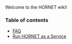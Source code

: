 Welcome to the HORNET wiki!

### Table of contents
- [FAQ](https://github.com/gohornet/hornet/wiki/FAQ)
- [Run HORNET as a Service](https://github.com/gohornet/hornet/wiki/Run-HORNET-as-a-Service)
